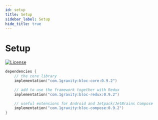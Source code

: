 ```yaml
---
id: setup
title: Setup
sidebar_label: Setup
hide_title: true
---
```


# Setup

[![License](https://img.shields.io/badge/License-Apache%202.0-blue.svg)](http://www.apache.org/licenses/LICENSE-2.0)

```kotlin
dependencies {
    // the core library
    implementation("com.1gravity:bloc-core:0.9.2")

    // add to use the framework together with Redux
    implementation("com.1gravity:bloc-redux:0.9.2")

    // useful extensions for Android and Jetpack/JetBrains Compose
    implementation("com.1gravity:bloc-compose:0.9.2")
}
```
